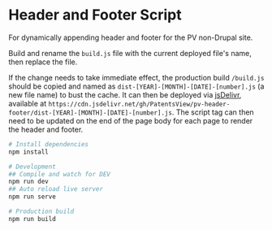 # Header and Footer Script

For dynamically appending header and footer for the PV non-Drupal site.

Build and rename the `build.js` file with the current deployed file's name, then replace the file.

If the change needs to take immediate effect, the production build `/build.js` should be copied and named as `dist-[YEAR]-[MONTH]-[DATE]-[number].js` (a new file name) to bust the cache. It can then be deployed via [jsDelivr](https://www.jsdelivr.com/), available at `https://cdn.jsdelivr.net/gh/PatentsView/pv-header-footer/dist-[YEAR]-[MONTH]-[DATE]-[number].js`. The script tag can then need to be updated on the end of the page body for each page to render the header and footer.

```bash
# Install dependencies
npm install

# Development
## Compile and watch for DEV
npm run dev
## Auto reload live server
npm run serve

# Production build
npm run build
```
